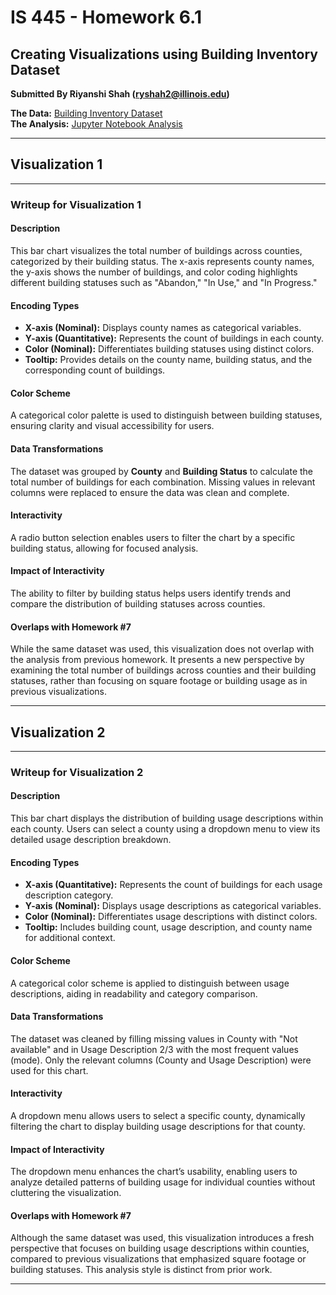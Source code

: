 
# IS 445 - Homework 6.1
## Creating Visualizations using Building Inventory Dataset

**Submitted By Riyanshi Shah (ryshah2@illinois.edu)**

**The Data:** [Building Inventory Dataset](https://raw.githubusercontent.com/UIUC-iSchool-DataViz/is445_data/main/building_inventory.csv)  
**The Analysis:** [Jupyter Notebook Analysis](https://github.com/riyanshi29/is-445-homework6.1/blob/main/Workbook.ipynb)

---

## Visualization 1

<div id="chart1-container"></div>

<script src="https://cdn.jsdelivr.net/npm/vega@5"></script>
<script src="https://cdn.jsdelivr.net/npm/vega-lite@5"></script>
<script src="https://cdn.jsdelivr.net/npm/vega-embed@6"></script>

<script>
  vegaEmbed('#chart1-container', 'chart1.json').catch(console.error);
</script>

---

### **Writeup for Visualization 1**

#### Description  
This bar chart visualizes the total number of buildings across counties, categorized by their building status. The x-axis represents county names, the y-axis shows the number of buildings, and color coding highlights different building statuses such as "Abandon," "In Use," and "In Progress."

#### Encoding Types  
- **X-axis (Nominal):** Displays county names as categorical variables.  
- **Y-axis (Quantitative):** Represents the count of buildings in each county.  
- **Color (Nominal):** Differentiates building statuses using distinct colors.  
- **Tooltip:** Provides details on the county name, building status, and the corresponding count of buildings.

#### Color Scheme  
A categorical color palette is used to distinguish between building statuses, ensuring clarity and visual accessibility for users.

#### Data Transformations  
The dataset was grouped by **County** and **Building Status** to calculate the total number of buildings for each combination. Missing values in relevant columns were replaced to ensure the data was clean and complete.

#### Interactivity  
A radio button selection enables users to filter the chart by a specific building status, allowing for focused analysis.

#### Impact of Interactivity  
The ability to filter by building status helps users identify trends and compare the distribution of building statuses across counties.

#### Overlaps with Homework #7
While the same dataset was used, this visualization does not overlap with the analysis from previous homework. It presents a new perspective by examining the total number of buildings across counties and their building statuses, rather than focusing on square footage or building usage as in previous visualizations.

---

## Visualization 2

<div id="chart2-container"></div>

<script>
  vegaEmbed('#chart2-container', 'chart2.json').catch(console.error);
</script>

---

### **Writeup for Visualization 2**

#### Description  
This bar chart displays the distribution of building usage descriptions within each county. Users can select a county using a dropdown menu to view its detailed usage description breakdown.

#### Encoding Types  
- **X-axis (Quantitative):** Represents the count of buildings for each usage description category.  
- **Y-axis (Nominal):** Displays usage descriptions as categorical variables.  
- **Color (Nominal):** Differentiates usage descriptions with distinct colors.  
- **Tooltip:** Includes building count, usage description, and county name for additional context.

#### Color Scheme  
A categorical color scheme is applied to distinguish between usage descriptions, aiding in readability and category comparison.

#### Data Transformations  
The dataset was cleaned by filling missing values in County with "Not available" and in Usage Description 2/3 with the most frequent values (mode). Only the relevant columns (County and Usage Description) were used for this chart.

#### Interactivity  
A dropdown menu allows users to select a specific county, dynamically filtering the chart to display building usage descriptions for that county.

#### Impact of Interactivity  
The dropdown menu enhances the chart’s usability, enabling users to analyze detailed patterns of building usage for individual counties without cluttering the visualization.

#### Overlaps with Homework #7
Although the same dataset was used, this visualization introduces a fresh perspective that focuses on building usage descriptions within counties, compared to previous visualizations that emphasized square footage or building statuses. This analysis style is distinct from prior work.

---

